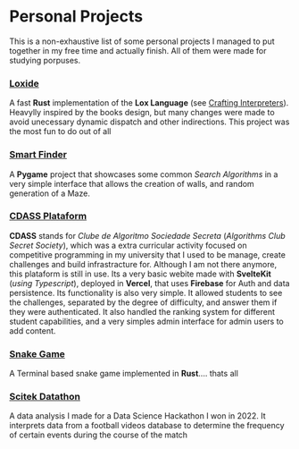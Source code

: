 # Personal Projects 
This is a non-exhaustive list of some personal projects I managed to put together in my free time and actually finish. All of them were made for studying porpuses.

### [Loxide](https://github.com/PedroTurik/lox-rs)
A fast **Rust** implementation of the **Lox Language** (see [Crafting Interpreters](https://craftinginterpreters.com/)). Heavylly inspired by the books design, but many changes were made to avoid unecessary dynamic dispatch and other indirections. This project was the most fun to do out of all

### [Smart Finder](https://github.com/PedroTurik/SmartFinder)
A **Pygame** project that showcases some common *Search Algorithms* in a very simple interface that allows the creation of walls, and random generation of a Maze.

### [CDASS Plataform](https://github.com/PedroTurik/CdassWebProject)
**CDASS** stands for *Clube de Algoritmo Sociedade Secreta* (*Algorithms Club Secret Society*), which was a extra curricular activity focused on competitive programming in my university that I used to be manage, create challenges and build infrastracture for. Although I am not there anymore, this plataform is still in use. Its a very basic webite made with **SvelteKit** (*using Typescript*), deployed in **Vercel**, that uses **Firebase** for Auth and data persistence. Its functionality is also very simple. It allowed students to see the challenges, separated by the degree of difficulty, and answer them if they were authenticated. It also handled the ranking system for different student capabilities, and a very simples admin interface for admin users to add content.

### [Snake Game](https://github.com/PedroTurik/Snake_Game)
A Terminal based snake game implemented in **Rust**.... thats all

### [Scitek Datathon](https://github.com/PedroTurik/Competitions/tree/main/SciTek_datathon)
A data analysis I made for a Data Science Hackathon I won in 2022. It interprets data from a football videos database to determine the frequency of certain events during the course of the match
